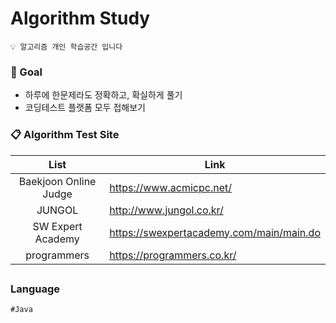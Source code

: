 # Algorithm Study 
```
💡 알고리즘 개인 학습공간 입니다
```

### &#128640; Goal
- 하루에 한문제라도 정확하고, 확실하게 풀기
- 코딩테스트 플랫폼 모두 접해보기 

### &#128203; Algorithm Test Site

|         List          | Link                                       | 
| :-------------------: | ------------------------------------------ |    
| Baekjoon Online Judge | https://www.acmicpc.net/                   | 
|       JUNGOL          | http://www.jungol.co.kr/                   |   
|   SW Expert Academy   | https://swexpertacademy.com/main/main.do   |  
|   programmers   | https://programmers.co.kr/   |  

##
### Language

`#Java`
